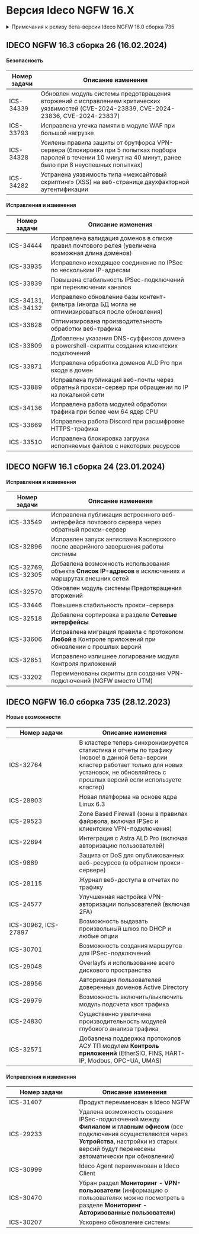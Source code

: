 # Версия Ideco NGFW 16.X

<details>

<summary>Примечания к релизу бета-версии Ideco NGFW 16.0 сборка 735</summary>

**Дата выхода версии**: 20.10.2023.

Техническая поддержка и обратная связь (поможет нам улучшить продукт):

* Обсудить версию в телеграмм-канале с разработчиками: [https://t.me/idecoutm](https://t.me/idecoutm)
* Портал технической поддержки: [https://help.ideco.ru/](https://help.ideco.ru/)
* Электронная почта: help@ideco.ru
* Telegram: [ideco.bot](https://telegram.im/@ideco_support_bot)


[Скачать Ideco NGFW 16](https://my.ideco.ru/). \
Автоматическая регистрация тестовой лицензии: my.ideco.ru (полный функционал на 40 дней и 10 000 пользователей). 

**Обновление с релизов Ideco UTM 8.12 и старше**

Обновление с релиза Ideco UTM 13 возможно через автоматические обновления (тестовый канал, будет доступна в ближайшее время). \
Обновление с релизов 8.х, 9.х, 10.х, 11.х, 12.х возможно через автоматические обновления с промежуточным обновлением до версий 9.11, 10.7, 11.10, 12.8. \
После обновлении на Ideco UTM 15 приостанавливается  синхронизация с Active Directory, если локальные пользователи Ideco UTM находятся в группах Active Directory.

**Обновление с версии Ideco UTM 7.9.9**

Прямое обновление до версии 15 напрямую невозможно.\
Возможна миграция настроек (загрузка бэкапа настроек) на предварительно установленную версию [9.11](https://storage.yandexcloud.net/ideco-utm-iso/Ideco-UTM-9-11-2.iso) и дальнейшее обновление до версии 14.0 с помощью автоматического обновления.

</details>

## IDECO NGFW 16.3 сборка 26 (16.02.2024)

#### Безопасность

| Номер задачи | Описание изменения |
|--------------|-------------------------------------------------------------------------------------------------|
| ICS-34339 | Обновлен модуль системы предотвращения вторжений с исправлением критических уязвимостей (CVE-2024-23839, CVE-2024-23836, CVE-2024-23837) |
| ICS-33793 | Исправлена утечка памяти в модуле WAF при большой нагрузке |
| ICS-34328 | Усилены правила защиты от брутфорса VPN-сервера (блокировка при 5 попытках подбора паролей в течении 10 минут на 40 минут, ранее было при 8 неуспешных попытках) |
| ICS-34282 | Устранена уязвимость типа «межсайтовый скриптинг» (XSS) на веб-странице двухфакторной аутентификации |

#### Исправления и изменения

| Номер задачи | Описание изменения |
|--------------|-------------------------------------------------------------------------------------------------|
| ICS-34444 | Исправлена валидация доменов в списке правил почтового релея (увеличена возможная длина доменов) |
| ICS-33935 | Исправлено исходящее соединение по IPSec по нескольким IP-адресам |
| ICS-33839 | Повышена стабильность IPSec-подключений при переключении каналов |
| ICS-34131, ICS-34132 | Исправлено обновление базы контент-фильтра (иногда БД могла не оптимизироваться после обновления) |
| ICS-33628 | Оптимизирована производительность обработки веб-трафика |
| ICS-33809 | Добавлены указания DNS-суффиксов домена в powershell-скрипты создания клиентских подключений |
| ICS-33871 | Исправлена обработка доменов ALD Pro при входе в домен |
| ICS-33889 | Исправлена публикация веб-почты через обратный прокси-сервер при обращении по IP из локальной сети |
| ICS-34136 | Исправлена работа модулей обработки трафика при более чем 64 ядер CPU |
| ICS-33669 | Исправлена работа Discord при расшифровке HTTPS-трафика |
| ICS-33510 | Исправлена блокировка загрузки исполняемых файлов с некоторых ресурсов |

## IDECO NGFW 16.1 сборка 24 (23.01.2024)

#### Исправления и изменения

| Номер задачи | Описание изменения |
|----------------|-------------------------------------------------------------------------------------------------|
| ICS-33549 | Исправлена публикация встроенного веб-интерфейса почтового сервера через обратный прокси-сервер |
| ICS-32896 | Исправлен запуск антиспама Касперского после аварийного завершения работы системы |
| ICS-32769, ICS-32305 | Добавлена возможность использования объекта **Список IP-адресов** в исключениях и маршрутах внешних сетей |
| ICS-32570 | Обновлен модуль системы Предотвращения вторжений |
| ICS-33446 | Повышена стабильность прокси-сервера |
| ICS-32518 | Добавлена сортировка в разделе **Сетевые интерфейсы** |
| ICS-33606 | Исправлена миграция правила с протоколом **Любой** в Контроле приложений при обновлении с прошлых версий |
| ICS-32851 | Исправлено излишнее логирование модуля Контроля приложений |
| ICS-33202 | Переименованы скрипты для создания VPN-подключений (NGFW вместо UTM) |

## IDECO NGFW 16.0 сборка 735 (28.12.2023)

#### Новые возможности

<table><thead><tr><th width="173">Номер задачи</th><th>Описание изменения</th></tr></thead><tbody><tr><td>ICS-32764</td><td>В кластере теперь синхронизируется статистика и отчеты по трафику (новое! в данной бета-версии кластер работает только для новых установок, не обновляйтесь с прошлых версий если используете кластер)</td></tr><tr><td>ICS-28803</td><td>Новая платформа на основе ядра Linux 6.3</td></tr><tr><td>ICS-29523</td><td>Zone Based Firewall (зоны в правилах файрвола, включая IPSec и клиентские VPN-подключения)</td></tr><tr><td>ICS-22694</td><td>Интеграция с Astra ALD Pro (включая авторизацию пользователей)</td></tr><tr><td>ICS-9889 </td><td>Защита от DoS для опубликованных веб-ресурсов (в обратном прокси-сервере)</td></tr><tr><td>ICS-28115</td><td>Журнал веб-доступа в отчетах по трафику</td></tr><tr><td>ICS-24577</td><td>Улучшенная настройка VPN-авторизации пользователей (включая 2FA)</td></tr><tr><td>ICS-30962, ICS-27897</td><td>Возможность выдавать произвольный шлюз по DHCP и любые опции</td></tr><tr><td>ICS-30701</td><td>Возможность создания маршрутов для IPSec-подключений</td></tr><tr><td>ICS-29048</td><td> Overlayfs и использование всего дискового пространства</td></tr><tr><td>ICS-28956</td><td>Авторизация пользователей доверенных доменов Active Directory</td></tr><tr><td>ICS-29979</td><td>Возможность включить/выключить модуль подсчета квот трафика</td></tr><tr><td>ICS-24830</td><td>Существенно увеличена производительность модулей глубокого анализа трафика</td></tr><tr><td>ICS-32571</td><td>Добавлена поддержка протоколов АСУ ТП модулем <strong>Контроль приложений</strong> (EtherSIO, FINS, HART-IP, Modbus, OPC-UA, UMAS)</td></tr></tbody></table>

#### Исправления и изменения

<table><thead><tr><th width="173">Номер задачи</th><th>Описание изменения</th></tr></thead><tbody><tr><td>ICS-31407</td><td>Продукт переименован в Ideco NGFW</td></tr><tr><td>ICS-29233</td><td>Удалена возможность создания IPSec-подключений между <strong>Филиалом и главным офисом</strong> (все подключения осуществляются через <strong>Устройства</strong>, настройки из старых версий будут перенесены автоматически при обновлении)</td></tr><tr><td>ICS-30999</td><td>Ideco Agent переименован в Ideco Client</td></tr><tr><td>ICS-30470</td><td>Убран раздел <strong>Мониторинг - VPN-пользователи</strong> (информацию о пользователях можно посмотреть в разделе <strong>Мониторинг - Авторизованные пользователи</strong>)</td></tr><tr><td>ICS-30207</td><td>Ускорено обновление системы</td></tr></tbody></table>